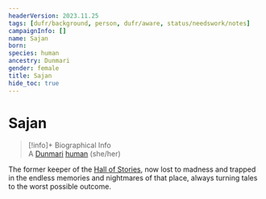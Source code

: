 ```yaml
---
headerVersion: 2023.11.25
tags: [dufr/background, person, dufr/aware, status/needswork/notes]
campaignInfo: []
name: Sajan
born:
species: human
ancestry: Dunmari
gender: female
title: Sajan
hide_toc: true
---
```

# Sajan
>[!info]+ Biographical Info  
> A [Dunmari](<../../gazetteer/greater-dunmar/realms/dunmar/dunmar.md>) [human](<../../species/humans/humans.md>) (she/her)

The former keeper of the [Hall of Stories](<../../gazetteer/greater-dunmar/dunmari-basin/hall-of-stories.md>), now lost to madness and trapped in the endless memories and nightmares of that place, always turning tales to the worst possible outcome. 